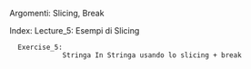 Argomenti: Slicing, Break

Index:
       Lecture_5:
                 Esempi di Slicing 


      Exercise_5:
                 Stringa In Stringa usando lo slicing + break